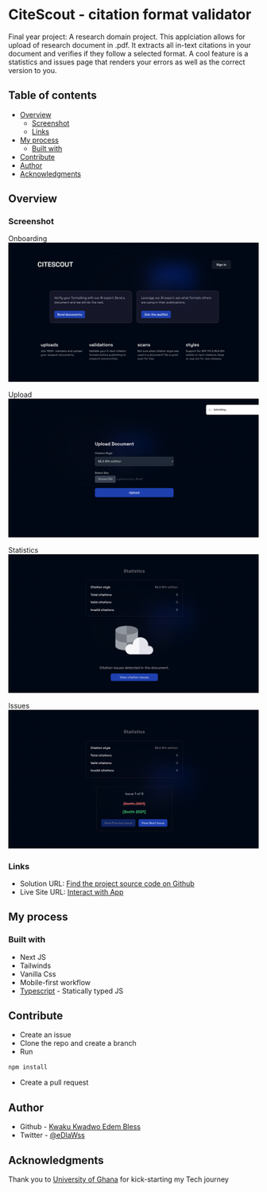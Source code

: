 # CiteScout - citation format validator

Final year project: A research domain project. This applciation allows for upload of research document in .pdf.
It extracts all in-text citations in your document and verifies if they follow a selected format. A cool feature is a statistics
and issues page that renders your errors as well as the correct version to you.

## Table of contents

- [Overview](#overview)
  - [Screenshot](#screenshot)
  - [Links](#links)
- [My process](#my-process)
  - [Built with](#built-with)
- [Contribute](#contribute)
- [Author](#author)
- [Acknowledgments](#acknowledgments)

## Overview

### Screenshot

Onboarding
![](./screenshots/onboarding.png)

Upload
![](./screenshots/upload.png)

Statistics
![](./screenshots/statistics.png)

Issues
![](./screenshots/issues.png)

### Links

- Solution URL: [Find the project source code on Github](https://github.com/edem8/citeScout)
- Live Site URL: [Interact with App](https://cite-scout.vercel.app/)

## My process

### Built with

- Next JS
- Tailwinds
- Vanilla Css
- Mobile-first workflow
- [Typescript](https://typescriptlang.org/) - Statically typed JS

## Contribute

- Create an issue
- Clone the repo and create a branch
- Run

```sh
npm install
```

- Create a pull request

## Author

- Github - [Kwaku Kwadwo Edem Bless](https://github.com/edem8)
- Twitter - [@eDlaWss](https://www.twitter.com/eDlaWss)

## Acknowledgments

Thank you to [University of Ghana](https://dcs.ug.edu.gh/) for kick-starting my Tech journey
